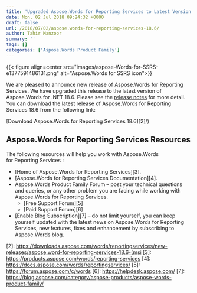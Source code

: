 ```yaml
---
title: 'Upgraded Aspose.Words for Reporting Services to Latest Version of Aspose.Words for .NET 18.6'
date: Mon, 02 Jul 2018 09:24:32 +0000
draft: false
url: /2018/07/02/aspose.words-for-reporting-services-18.6/
author: Tahir Manzoor
summary: ''
tags: []
categories: ['Aspose.Words Product Family']
---
```




{{< figure align=center src="images/aspose-Words-for-SSRS-e1377591486131.png" alt="Aspose.Words for SSRS icon">}}


We are pleased to announce new release of Aspose.Words for Reporting Services. We have upgraded this release to the latest version of Aspose.Words for .NET 18.6. Please see the [release notes][1] for more detail. You can download the latest release of Aspose.Words for Reporting Services 18.6 from the following link:

[Download Aspose.Words for Reporting Services 18.6][2]/)

## Aspose.Words for Reporting Services Resources

The following resources will help you work with Aspose.Words for Reporting Services :

*   [Home of Aspose.Words for Reporting Services][3].
*   [Aspose.Words for Reporting Services Documentation][4].
*   Aspose.Words Product Family Forum – post your technical questions and queries, or any other problem you are facing while working with Aspose.Words for Reporting Services.
    *   [Free Support Forum][5]
    *   [Paid Support Forum][6]
*   [Enable Blog Subscription][7] – do not limit yourself, you can keep yourself updated with the latest news on Aspose.Words for Reporting Services, new features, fixes and enhancement by subscribing to Aspose.Words blog.




[1]: https://docs.aspose.com/words/reportingservices/aspose-words-for-reporting-services-18-6-release-notes/
[2]: https://downloads.aspose.com/words/reportingservices/new-releases/aspose.word-for-reporting-services-18.6-(msi
[3]: https://products.aspose.com/words/reporting-services
[4]: https://docs.aspose.com/words/reportingservices/
[5]: https://forum.aspose.com/c/words
[6]: https://helpdesk.aspose.com/
[7]: https://blog.aspose.com/category/aspose-products/aspose-words-product-family/




